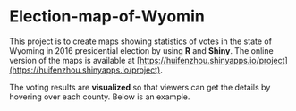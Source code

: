 # Election-map-of-Wyomin
This project is to create maps showing statistics of votes in the state of Wyoming in 2016 presidential election by using **R** and **Shiny**. The online version of the maps is available at [https://huifenzhou.shinyapps.io/project](https://huifenzhou.shinyapps.io/project).

The voting results are **visualized** so that viewers can get the details by hovering over each county. Below is an example.

